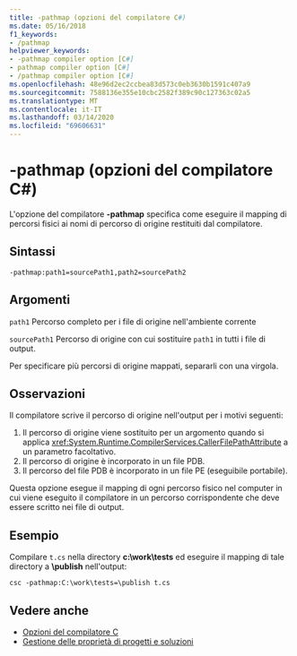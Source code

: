 ```yaml
---
title: -pathmap (opzioni del compilatore C#)
ms.date: 05/16/2018
f1_keywords:
- /pathmap
helpviewer_keywords:
- -pathmap compiler option [C#]
- pathmap compiler option [C#]
- /pathmap compiler option [C#]
ms.openlocfilehash: 48e96d2ec2ccbea83d573c0eb3630b1591c407a9
ms.sourcegitcommit: 7588136e355e10cbc2582f389c90c127363c02a5
ms.translationtype: MT
ms.contentlocale: it-IT
ms.lasthandoff: 03/14/2020
ms.locfileid: "69606631"
---
```

# <a name="-pathmap-c-compiler-options"></a>-pathmap (opzioni del compilatore C#)

L'opzione del compilatore **-pathmap** specifica come eseguire il mapping di percorsi fisici ai nomi di percorso di origine restituiti dal compilatore.

## <a name="syntax"></a>Sintassi

```console
-pathmap:path1=sourcePath1,path2=sourcePath2
```

## <a name="arguments"></a>Argomenti

 `path1` Percorso completo per i file di origine nell'ambiente corrente

 `sourcePath1` Percorso di origine con cui sostituire `path1` in tutti i file di output.

Per specificare più percorsi di origine mappati, separarli con una virgola.

## <a name="remarks"></a>Osservazioni

Il compilatore scrive il percorso di origine nell'output per i motivi seguenti:

1. Il percorso di origine viene sostituito per un argomento quando si applica <xref:System.Runtime.CompilerServices.CallerFilePathAttribute> a un parametro facoltativo.
1. Il percorso di origine è incorporato in un file PDB.
1. Il percorso del file PDB è incorporato in un file PE (eseguibile portabile).

Questa opzione esegue il mapping di ogni percorso fisico nel computer in cui viene eseguito il compilatore in un percorso corrispondente che deve essere scritto nei file di output.

## <a name="example"></a>Esempio

Compilare `t.cs` nella directory **c:\\work\\tests** ed eseguire il mapping di tale directory a **\publish** nell'output:

```console
csc -pathmap:C:\work\tests=\publish t.cs
```

## <a name="see-also"></a>Vedere anche

- [Opzioni del compilatore C](./index.md)
- [Gestione delle proprietà di progetti e soluzioni](/visualstudio/ide/managing-project-and-solution-properties)
